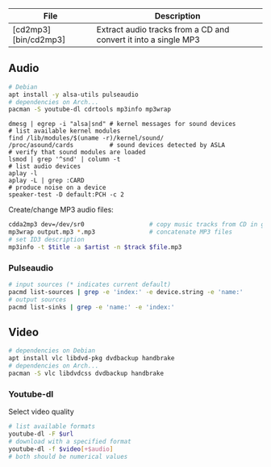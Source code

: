 File                     | Description
-------------------------|-------------------------------------
[cd2mp3][bin/cd2mp3]     | Extract audio tracks from a CD and convert it into a single MP3

[cd2mp3]: ../bin/cd2mp3

## Audio

```bash
# Debian
apt install -y alsa-utils pulseaudio
# dependencies on Arch...
pacman -S youtube-dl cdrtools mp3info mp3wrap
```


```
dmesg | egrep -i "alsa|snd" # kernel messages for sound devices
# list available kernel modules
find /lib/modules/$(uname -r)/kernel/sound/
/proc/asound/cards          # sound devices detected by ASLA
# verify that sound modules are loaded
lsmod | grep '^snd' | column -t
# list audio devices
aplay -l
aplay -L | grep :CARD
# produce noise on a device
speaker-test -D default:PCH -c 2
```

Create/change MP3 audio files:

```bash
cdda2mp3 dev=/dev/sr0                  # copy music tracks from CD in given drive
mp3wrap output.mp3 *.mp3               # concatenate MP3 files
# set ID3 description
mp3info -t $title -a $artist -n $track $file.mp3
```

### Pulseaudio

```bash
# input sources (* indicates current default)
pacmd list-sources | grep -e 'index:' -e device.string -e 'name:'
# output sources
pacmd list-sinks | grep -e 'name:' -e 'index:'
```


## Video

```bash
# dependencies on Debian
apt install vlc libdvd-pkg dvdbackup handbrake          
# dependencies on Arch...
pacman -S vlc libdvdcss dvdbackup handbrake
```


### Youtube-dl

Select video quality

```bash
# list available formats
youtube-dl -F $url
# download with a specified format
youtube-dl -f $video[+$audio]
# both should be numerical values
```





